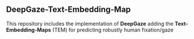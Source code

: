 ## DeepGaze-Text-Embedding-Map 
This repository includes the implementation of **DeepGaze** adding the **Text-Embedding-Maps** (TEM) for predicting robustly human fixation/gaze
